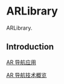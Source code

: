 #  ARLibrary
ARLibrary.

## Introduction

[AR 导航应用](https://codeswift.top/posts/ar-application/)

[AR 导航技术概览](https://codeswift.top/posts/ar-technolgy/)
